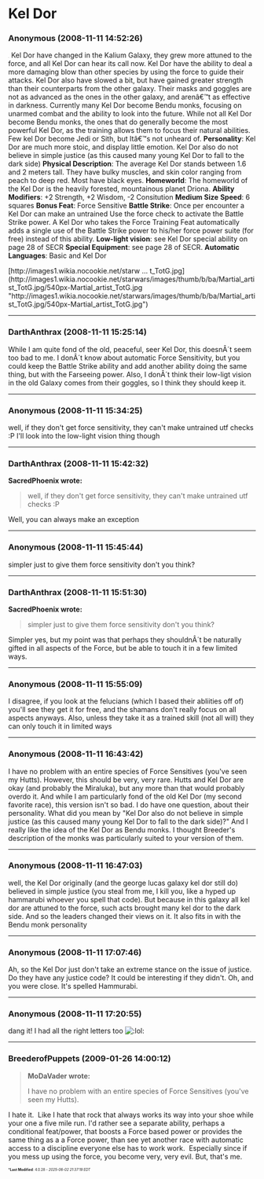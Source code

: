 # Kel Dor

### **Anonymous** (2008-11-11 14:52:26)

<span style="font-size: 0.04em;">**Kel Dor**</span>
Kel Dor have changed in the Kalium Galaxy, they grew more attuned to the force, and all Kel Dor can hear its call now. Kel Dor have the ability to deal a more damaging blow than other species by using the force to guide their attacks. Kel Dor also have slowed a bit, but have gained greater strength than their counterparts from the other galaxy. Their masks and goggles are not as advanced as the ones in the other galaxy, and arenâ€™t as effective in darkness. Currently many Kel Dor become Bendu monks, focusing on unarmed combat and the ability to look into the future. While not all Kel Dor become Bendu monks, the ones that do generally become the most powerful Kel Dor, as the training allows them to focus their natural abilities. Few kel Dor become Jedi or Sith, but Itâ€™s not unheard of.
**Personality**: Kel Dor are much more stoic, and display little emotion. Kel Dor also do not believe in simple justice (as this caused many young Kel Dor to fall to the dark side)
**Physical Description**: The average Kel Dor stands between 1.6 and 2 meters tall. They have bulky muscles, and skin color ranging from peach to deep red. Most have black eyes.
**Homeworld**: The homeworld of the Kel Dor is the heavily forested, mountainous planet Driona.
**Ability Modifiers**: +2 Strength, +2 Wisdom, -2 Consitution
**Medium Size**
**Speed**: 6 squares
**Bonus Feat**: Force Sensitive
**Battle Strike**: Once per encounter a Kel Dor can make an untrained Use the force check to activate the Battle Strike power. A Kel Dor who takes the Force Training Feat automatically adds a single use of the Battle Strike power to his/her force power suite (for free) instead of this ability.
**Low-light vision**: see Kel Dor special ability on page 28 of SECR
**Special Equipment**: see page 28 of SECR.
**Automatic Languages**: Basic and Kel Dor
<!-- m -->[http://images1.wikia.nocookie.net/starw &#8230; t_TotG.jpg](http://images1.wikia.nocookie.net/starwars/images/thumb/b/ba/Martial_artist_TotG.jpg/540px-Martial_artist_TotG.jpg "http://images1.wikia.nocookie.net/starwars/images/thumb/b/ba/Martial_artist_TotG.jpg/540px-Martial_artist_TotG.jpg")<!-- m -->

---

### **DarthAnthrax** (2008-11-11 15:25:14)

While I am quite fond of the old, peaceful, seer Kel Dor, this doesnÂ´t seem too bad to me. I donÂ´t know about automatic Force Sensitivity, but you could keep the Battle Strike ability and add another ability doing the same thing, but with the Farseeing power.
Also, I donÂ´t think their low-ligt vision in the old Galaxy comes from their goggles, so I think they should keep it.

---

### **Anonymous** (2008-11-11 15:34:25)

well, if they don't get force sensitivity, they can't make untrained utf checks :P
I'll look into the low-light vision thing though

---

### **DarthAnthrax** (2008-11-11 15:42:32)

**SacredPhoenix wrote:**
> well, if they don&#39;t get force sensitivity, they can&#39;t make untrained utf checks :P

Well, you can always make an exception

---

### **Anonymous** (2008-11-11 15:45:44)

simpler just to give them force sensitivity don't you think?

---

### **DarthAnthrax** (2008-11-11 15:51:30)

**SacredPhoenix wrote:**
> simpler just to give them force sensitivity don&#39;t you think?

Simpler yes, but my point was that perhaps they shouldnÂ´t be naturally gifted in all aspects of the Force, but be able to touch it in a few limited ways.

---

### **Anonymous** (2008-11-11 15:55:09)

I disagree, if you look at the felucians (which I based their abliities off of) you'll see they get it for free, and the shamans don't really focus on all aspects anyways. Also, unless they take it as a trained skill (not all will) they can only touch it in limited ways

---

### **Anonymous** (2008-11-11 16:43:42)

I have no problem with an entire species of Force Sensitives (you've seen my Hutts). However, this should be very, very rare. Hutts and Kel Dor are okay (and probably the Miraluka), but any more than that would probably overdo it.
And while I am particularly fond of the old Kel Dor (my second favorite race), this version isn't so bad. I do have one question, about their personality. What did you mean by "Kel Dor also do not believe in simple justice (as this caused many young Kel Dor to fall to the dark side)?"
And I really like the idea of the Kel Dor as Bendu monks. I thought Breeder's description of the monks was particularly suited to your version of them.

---

### **Anonymous** (2008-11-11 16:47:03)

well, the Kel Dor originally (and the george lucas galaxy kel dor still do) believed in simple justice (you steal from me, I kill you, like a hyped up hammarubi whoever you spell that code). But because in this galaxy all kel dor are attuned to the force, such acts brought many kel dor to the dark side. And so the leaders changed their views on it. It also fits in with the Bendu monk personality

---

### **Anonymous** (2008-11-11 17:07:46)

Ah, so the Kel Dor just don't take an extreme stance on the issue of justice. Do they have any justice code? It could be interesting if they didn't.
Oh, and you were close. It's spelled Hammurabi.

---

### **Anonymous** (2008-11-11 17:20:55)

dang it! I had all the right letters too <!-- s:lol: -->![:lol:](https://i.ibb.co/4wBjw6T4/icon-lol.gif)<!-- s:lol: -->

---

### **BreederofPuppets** (2009-01-26 14:00:12)

> **MoDaVader wrote:**
>
> I have no problem with an entire species of Force Sensitives (you&#39;ve seen my Hutts).

I hate it.  Like I hate that rock that always works its way into your shoe while your one a five mile run.
I'd rather see a separate ability, perhaps a conditional feat/power, that boosts a Force based power or provides the same thing as a a Force power, than see yet another race with automatic access to a discipline everyone else has to work work.  Especially since if you mess up using the force, you become very, very evil.
But, that's me.



<span style="font-size: 0.5em;">***Last Modified**: 4.0.28 - *2025-06-02 21:37:19 EDT*</span>